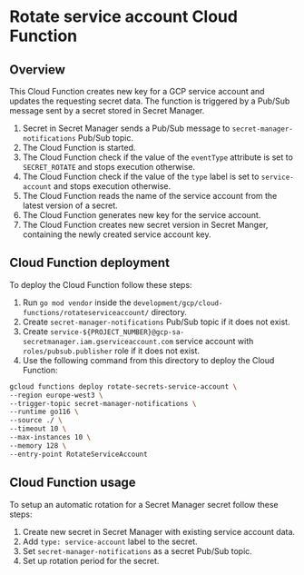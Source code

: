 # Rotate service account Cloud Function

## Overview

This Cloud Function creates new key for a GCP service account and updates the requesting secret data. The function is triggered by a  Pub/Sub message sent by a secret stored in Secret Manager.

1. Secret in Secret Manager sends a Pub/Sub message to `secret-manager-notifications` Pub/Sub topic.
2. The Cloud Function is started.
3. The Cloud Function check if the value of the `eventType` attribute is set to `SECRET_ROTATE` and stops execution otherwise.
4. The Cloud Function check if the value of the `type` label is set to `service-account` and stops execution otherwise.
5. The Cloud Function reads the name of the service account from the latest version of a secret.
6. The Cloud Function generates new key for the service account.
7. The Cloud Function creates new secret version in Secret Manger, containing the newly created service account key.

## Cloud Function deployment

To deploy the Cloud Function follow these steps:

1. Run `go mod vendor` inside the `development/gcp/cloud-functions/rotateserviceaccount/` directory.
2. Create `secret-manager-notifications` Pub/Sub topic if it does not exist.
3. Create `service-${PROJECT_NUMBER}@gcp-sa-secretmanager.iam.gserviceaccount.com` service account with `roles/pubsub.publisher` role if it does not exist.
4. Use the following command from this directory to deploy the Cloud Function:
```bash
gcloud functions deploy rotate-secrets-service-account \
--region europe-west3 \
--trigger-topic secret-manager-notifications \
--runtime go116 \
--source ./ \
--timeout 10 \
--max-instances 10 \
--memory 128 \
--entry-point RotateServiceAccount
```

## Cloud Function usage

To setup an automatic rotation for a Secret Manager secret follow these steps:
1. Create new secret in Secret Manager with existing service account data.
2. Add `type: service-account` label to the secret.
3. Set `secret-manager-notifications` as a secret Pub/Sub topic.
4. Set up rotation period for the secret.
